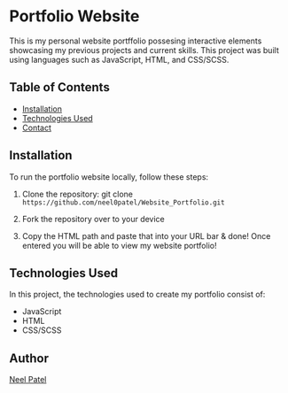 # Portfolio Website

This is my personal website portffolio possesing interactive elements showcasing my previous projects and current skills. This project was built using languages such as JavaScript, HTML, and CSS/SCSS.

## Table of Contents

- [Installation](#installation)
- [Technologies Used](#technologies-used)
- [Contact](#contact)

## Installation

To run the portfolio website locally, follow these steps:

1. Clone the repository:
   git clone `https://github.com/neel0patel/Website_Portfolio.git`

2. Fork the repository over to your device

3. Copy the HTML path and paste that into your URL bar & done! Once entered you will be able to view my website portfolio!

## Technologies Used

In this project, the technologies used to create my portfolio consist of:

- JavaScript
- HTML
- CSS/SCSS

## Author

[Neel Patel](mailto:neelp072@gmail.com?subject=[GitHub]%20Source%20Han%20Sans)
